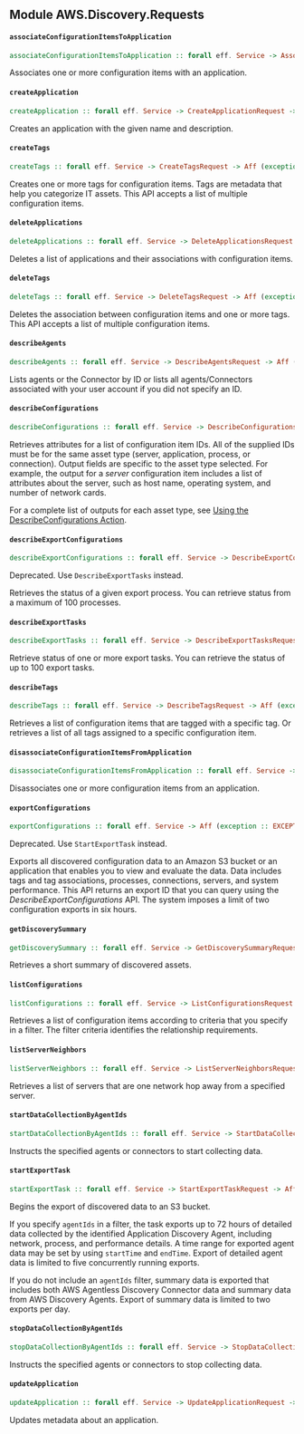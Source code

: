 ## Module AWS.Discovery.Requests

#### `associateConfigurationItemsToApplication`

``` purescript
associateConfigurationItemsToApplication :: forall eff. Service -> AssociateConfigurationItemsToApplicationRequest -> Aff (exception :: EXCEPTION | eff) AssociateConfigurationItemsToApplicationResponse
```

<p>Associates one or more configuration items with an application.</p>

#### `createApplication`

``` purescript
createApplication :: forall eff. Service -> CreateApplicationRequest -> Aff (exception :: EXCEPTION | eff) CreateApplicationResponse
```

<p>Creates an application with the given name and description.</p>

#### `createTags`

``` purescript
createTags :: forall eff. Service -> CreateTagsRequest -> Aff (exception :: EXCEPTION | eff) CreateTagsResponse
```

<p>Creates one or more tags for configuration items. Tags are metadata that help you categorize IT assets. This API accepts a list of multiple configuration items.</p>

#### `deleteApplications`

``` purescript
deleteApplications :: forall eff. Service -> DeleteApplicationsRequest -> Aff (exception :: EXCEPTION | eff) DeleteApplicationsResponse
```

<p>Deletes a list of applications and their associations with configuration items.</p>

#### `deleteTags`

``` purescript
deleteTags :: forall eff. Service -> DeleteTagsRequest -> Aff (exception :: EXCEPTION | eff) DeleteTagsResponse
```

<p>Deletes the association between configuration items and one or more tags. This API accepts a list of multiple configuration items.</p>

#### `describeAgents`

``` purescript
describeAgents :: forall eff. Service -> DescribeAgentsRequest -> Aff (exception :: EXCEPTION | eff) DescribeAgentsResponse
```

<p>Lists agents or the Connector by ID or lists all agents/Connectors associated with your user account if you did not specify an ID.</p>

#### `describeConfigurations`

``` purescript
describeConfigurations :: forall eff. Service -> DescribeConfigurationsRequest -> Aff (exception :: EXCEPTION | eff) DescribeConfigurationsResponse
```

<p>Retrieves attributes for a list of configuration item IDs. All of the supplied IDs must be for the same asset type (server, application, process, or connection). Output fields are specific to the asset type selected. For example, the output for a <i>server</i> configuration item includes a list of attributes about the server, such as host name, operating system, and number of network cards.</p> <p>For a complete list of outputs for each asset type, see <a href="http://docs.aws.amazon.com/application-discovery/latest/APIReference/discovery-api-queries.html#DescribeConfigurations">Using the DescribeConfigurations Action</a>.</p>

#### `describeExportConfigurations`

``` purescript
describeExportConfigurations :: forall eff. Service -> DescribeExportConfigurationsRequest -> Aff (exception :: EXCEPTION | eff) DescribeExportConfigurationsResponse
```

<p>Deprecated. Use <code>DescribeExportTasks</code> instead.</p> <p>Retrieves the status of a given export process. You can retrieve status from a maximum of 100 processes.</p>

#### `describeExportTasks`

``` purescript
describeExportTasks :: forall eff. Service -> DescribeExportTasksRequest -> Aff (exception :: EXCEPTION | eff) DescribeExportTasksResponse
```

<p>Retrieve status of one or more export tasks. You can retrieve the status of up to 100 export tasks.</p>

#### `describeTags`

``` purescript
describeTags :: forall eff. Service -> DescribeTagsRequest -> Aff (exception :: EXCEPTION | eff) DescribeTagsResponse
```

<p>Retrieves a list of configuration items that are tagged with a specific tag. Or retrieves a list of all tags assigned to a specific configuration item.</p>

#### `disassociateConfigurationItemsFromApplication`

``` purescript
disassociateConfigurationItemsFromApplication :: forall eff. Service -> DisassociateConfigurationItemsFromApplicationRequest -> Aff (exception :: EXCEPTION | eff) DisassociateConfigurationItemsFromApplicationResponse
```

<p>Disassociates one or more configuration items from an application.</p>

#### `exportConfigurations`

``` purescript
exportConfigurations :: forall eff. Service -> Aff (exception :: EXCEPTION | eff) ExportConfigurationsResponse
```

<p>Deprecated. Use <code>StartExportTask</code> instead.</p> <p>Exports all discovered configuration data to an Amazon S3 bucket or an application that enables you to view and evaluate the data. Data includes tags and tag associations, processes, connections, servers, and system performance. This API returns an export ID that you can query using the <i>DescribeExportConfigurations</i> API. The system imposes a limit of two configuration exports in six hours.</p>

#### `getDiscoverySummary`

``` purescript
getDiscoverySummary :: forall eff. Service -> GetDiscoverySummaryRequest -> Aff (exception :: EXCEPTION | eff) GetDiscoverySummaryResponse
```

<p>Retrieves a short summary of discovered assets.</p>

#### `listConfigurations`

``` purescript
listConfigurations :: forall eff. Service -> ListConfigurationsRequest -> Aff (exception :: EXCEPTION | eff) ListConfigurationsResponse
```

<p>Retrieves a list of configuration items according to criteria that you specify in a filter. The filter criteria identifies the relationship requirements.</p>

#### `listServerNeighbors`

``` purescript
listServerNeighbors :: forall eff. Service -> ListServerNeighborsRequest -> Aff (exception :: EXCEPTION | eff) ListServerNeighborsResponse
```

<p>Retrieves a list of servers that are one network hop away from a specified server.</p>

#### `startDataCollectionByAgentIds`

``` purescript
startDataCollectionByAgentIds :: forall eff. Service -> StartDataCollectionByAgentIdsRequest -> Aff (exception :: EXCEPTION | eff) StartDataCollectionByAgentIdsResponse
```

<p>Instructs the specified agents or connectors to start collecting data.</p>

#### `startExportTask`

``` purescript
startExportTask :: forall eff. Service -> StartExportTaskRequest -> Aff (exception :: EXCEPTION | eff) StartExportTaskResponse
```

<p> Begins the export of discovered data to an S3 bucket.</p> <p> If you specify <code>agentIds</code> in a filter, the task exports up to 72 hours of detailed data collected by the identified Application Discovery Agent, including network, process, and performance details. A time range for exported agent data may be set by using <code>startTime</code> and <code>endTime</code>. Export of detailed agent data is limited to five concurrently running exports. </p> <p> If you do not include an <code>agentIds</code> filter, summary data is exported that includes both AWS Agentless Discovery Connector data and summary data from AWS Discovery Agents. Export of summary data is limited to two exports per day. </p>

#### `stopDataCollectionByAgentIds`

``` purescript
stopDataCollectionByAgentIds :: forall eff. Service -> StopDataCollectionByAgentIdsRequest -> Aff (exception :: EXCEPTION | eff) StopDataCollectionByAgentIdsResponse
```

<p>Instructs the specified agents or connectors to stop collecting data.</p>

#### `updateApplication`

``` purescript
updateApplication :: forall eff. Service -> UpdateApplicationRequest -> Aff (exception :: EXCEPTION | eff) UpdateApplicationResponse
```

<p>Updates metadata about an application.</p>


